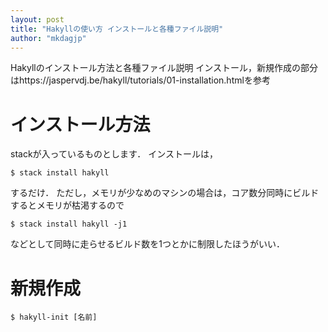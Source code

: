 ```yaml
---
layout: post
title: "Hakyllの使い方 インストールと各種ファイル説明"
author: "mkdagjp"
---
```


Hakyllのインストール方法と各種ファイル説明
インストール，新規作成の部分はhttps://jaspervdj.be/hakyll/tutorials/01-installation.htmlを参考

# インストール方法
stackが入っているものとします．
インストールは，
```
$ stack install hakyll
```
するだけ．
ただし，メモリが少なめのマシンの場合は，コア数分同時にビルドするとメモリが枯渇するので
```
$ stack install hakyll -j1
```
などとして同時に走らせるビルド数を1つとかに制限したほうがいい．

# 新規作成

```
$ hakyll-init [名前]
```
